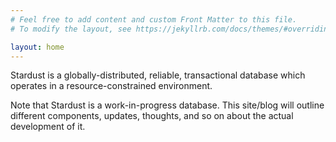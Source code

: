 ```yaml
---
# Feel free to add content and custom Front Matter to this file.
# To modify the layout, see https://jekyllrb.com/docs/themes/#overriding-theme-defaults

layout: home
---
```

Stardust is a globally-distributed, reliable, transactional database which operates in a resource-constrained environment.

Note that Stardust is a work-in-progress database. This site/blog will outline different components, updates, thoughts, and so on about the actual development of it.
